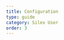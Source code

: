 ```yaml
---
title: Configuration
type: guide
category: Silex User
order: 3
---
```


<!---
## Import SilexUser routes
SilexUser comes with predefined routes and templates for login and registration features that you can import into your application
-->
